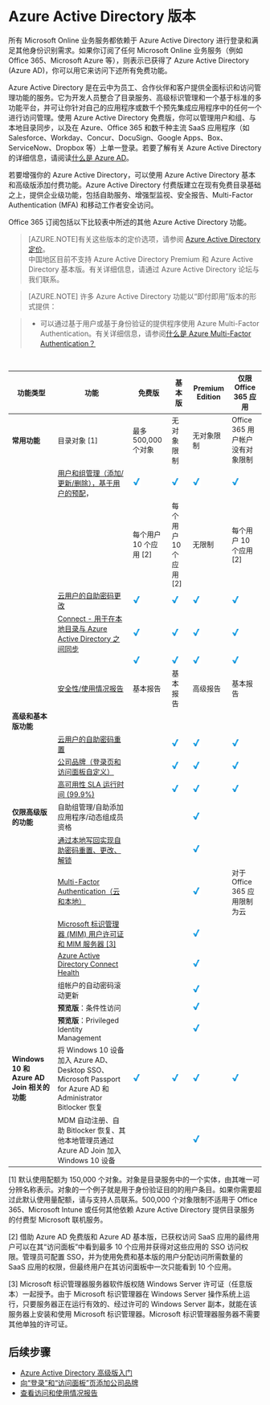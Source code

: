 <properties 
	pageTitle="Azure Active Directory 版本" 
	description="本主题介绍 Azure Active Directory 的免费版和付费版选项。" 
	services="active-directory" 
	documentationCenter="" 
	authors="MarkusVi"
	manager="stevenpo"
	editor=""/>

<tags 
	ms.service="active-directory" 
	ms.date="12/04/2015"
	wacn.date="01/29/2016" />

# Azure Active Directory 版本

所有 Microsoft Online 业务服务都依赖于 Azure Active Directory 进行登录和满足其他身份识别需求。如果你订阅了任何 Microsoft Online 业务服务（例如 Office 365、Microsoft Azure 等），则表示已获得了 Azure Active Directory (Azure AD)，你可以用它来访问下述所有免费功能。

Azure Active Directory 是在云中为员工、合作伙伴和客户提供全面标识和访问管理功能的服务。它为开发人员整合了目录服务、高级标识管理和一个基于标准的多功能平台，并可让你针对自己的应用程序或数千个预先集成应用程序中的任何一个进行访问管理。使用 Azure Active Directory 免费版，你可以管理用户和组、与本地目录同步，以及在 Azure、Office 365 和数千种主流 SaaS 应用程序（如 Salesforce、Workday、Concur、DocuSign、Google Apps、Box、ServiceNow、Dropbox 等）上单一登录。若要了解有关 Azure Active Directory 的详细信息，请阅读[什么是 Azure AD](/documentation/articles/active-directory-whatis)。


若要增强你的 Azure Active Directory，可以使用 Azure Active Directory 基本和高级版添加付费功能。Azure Active Directory 付费版建立在现有免费目录基础之上，提供企业级功能，包括自助服务、增强型监视、安全报告、Multi-Factor Authentication (MFA) 和移动工作者安全访问。

Office 365 订阅包括以下比较表中所述的其他 Azure Active Directory 功能。


> [AZURE.NOTE]有关这些版本的定价选项，请参阅 [Azure Active Directory 定价](https://azure.microsoft.com/zh-CN/pricing/details/active-directory/)。<br>中国地区目前不支持 Azure Active Directory Premium 和 Azure Active Directory 基本版。有关详细信息，请通过 Azure Active Directory 论坛与我们联系。

> [AZURE.NOTE]
> 许多 Azure Active Directory 功能以“即付即用”版本的形式提供：
>
><!--  Active Directory B2C 是适用于面向消费者应用程序的标识和访问管理解决方案。有关详细信息，请参阅 [Azure Active Directory B2C](/documentation/services/active-directory-b2c/)-->
 
>-	可以通过基于用户或基于身份验证的提供程序使用 Azure Multi-Factor Authentication。有关详细信息，请参阅[什么是 Azure Multi-Factor Authentication？](/documentation/articles/multi-factor-authentication)


<br>

| 功能类型| 功能| 免费版| 基本版| Premium Edition| 仅限 Office 365 应用 |
| --- | --- | --- | --- | --- | --- |
| **常用功能**| 目录对象 [1]| 最多 500,000 个对象| 无对象限制| 无对象限制| Office 365 用户帐户没有对象限制|
| | [用户和组管理（添加/更新/删除），基于用户的预配](/documentation/articles/active-directory-administer)，| ![勾选标记][12]| ![勾选标记][12]| ![勾选标记][12]| ![勾选标记][12]|
| | | 每个用户 10 个应用 [2]| 每个用户 10 个应用 [2]| 无限制| 每个用户 10 个应用 [2]|
| | [云用户的自助密码更改](/documentation/articles/active-directory-passwords-update-your-own-password)| ![勾选标记][12]| ![勾选标记][12]| ![勾选标记][12]| ![勾选标记][12]|
| | [Connect - 用于在本地目录与 Azure Active Directory 之间同步](/documentation/articles/active-directory-aadconnect)| ![勾选标记][12]| ![勾选标记][12]| ![勾选标记][12]| ![勾选标记][12]|
| | | ![勾选标记][12]| ![勾选标记][12]| ![勾选标记][12]| ![勾选标记][12]|
| | [安全性/使用情况报告](/documentation/articles/active-directory-view-access-usage-reports)| 基本报告| 基本报告| 高级报告| 基本报告|
| **高级和基本版功能**| 
| | [云用户的自助密码重置](/documentation/articles/active-directory-passwords)| | ![勾选标记][12]| ![勾选标记][12]| ![勾选标记][12]|
| | [公司品牌（登录页和访问面板自定义）](/documentation/articles/active-directory-add-company-branding)| | ![勾选标记][12]| ![勾选标记][12]| ![勾选标记][12]|
| | [高可用性 SLA 运行时间 (99.9%)](https://azure.microsoft.com/support/legal/sla/)| | ![勾选标记][12]| ![勾选标记][12]| ![勾选标记][12]|
| **仅限高级版的功能**| 自助组管理/自助添加应用程序/动态组成员资格| | | ![勾选标记][12]| |
| | [通过本地写回实现自助密码重置、更改、解锁](/documentation/articles/active-directory-passwords-getting-started/#enable-users-to-reset-or-change-their-ad-passwords)| | | ![勾选标记][12]| |
| | [Multi-Factor Authentication（云和本地）](/documentation/articles/multi-factor-authentication)| | | ![勾选标记][12]| 对于 Office 365 应用限制为云|
| | [Microsoft 标识管理器 (MIM) 用户许可证和 MIM 服务器 [3]](http://www.microsoft.com/server-cloud/products/microsoft-identity-manager/default.aspx)| | | ![勾选标记][12]| |
| | [Azure Active Directory Connect Health](/documentation/articles/active-directory-aadconnect-health)| | | ![勾选标记][12]| |
| | 组帐户的自动密码滚动更新| | | ![勾选标记][12]| |
| | **预览版**：条件性访问| | | ![勾选标记][12]| |
| | **预览版**：Privileged Identity Management| | | ![勾选标记][12]| |
| **Windows 10 和 Azure AD Join 相关的功能**| 将 Windows 10 设备加入 Azure AD、Desktop SSO、Microsoft Passport for Azure AD 和 Administrator Bitlocker 恢复| ![勾选标记][12]| ![勾选标记][12]| ![勾选标记][12]| ![勾选标记][12]|
| | MDM 自动注册、自助 Bitlocker 恢复、其他本地管理员通过 Azure AD Join 加入 Windows 10 设备| | | ![勾选标记][12]| |





[1] 默认使用配额为 150,000 个对象。对象是目录服务中的一个实体，由其唯一可分辨名称表示。对象的一个例子就是用于身份验证目的的用户条目。如果你需要超过此默认使用量配额，请与支持人员联系。500,000 个对象限制不适用于 Office 365、Microsoft Intune 或任何其他依赖 Azure Active Directory 提供目录服务的付费型 Microsoft 联机服务。

[2] 借助 Azure AD 免费版和 Azure AD 基本版，已获权访问 SaaS 应用的最终用户可以在其“访问面板”中看到最多 10 个应用并获得对这些应用的 SSO 访问权限。管理员可配置 SSO，并为使用免费和基本版的用户分配访问所需数量的 SaaS 应用的权限，但最终用户在其访问面板中一次只能看到 10 个应用。

[3] Microsoft 标识管理器服务器软件版权随 Windows Server 许可证（任意版本）一起授予。由于 Microsoft 标识管理器在 Windows Server 操作系统上运行，只要服务器正在运行有效的、经过许可的 Windows Server 副本，就能在该服务器上安装和使用 Microsoft 标识管理器。Microsoft 标识管理器服务器不需要其他单独的许可证。




## 后续步骤

- [Azure Active Directory 高级版入门](/documentation/articles/active-directory-get-started-premium)
- [向“登录”和“访问面板”页添加公司品牌](/documentation/articles/active-directory-add-company-branding)
- [查看访问和使用情况报告](/documentation/articles/active-directory-view-access-usage-reports)


<!--Image references-->
[12]: ./media/active-directory-editions/ic195031.png

<!---HONumber=Mooncake_0118_2016-->